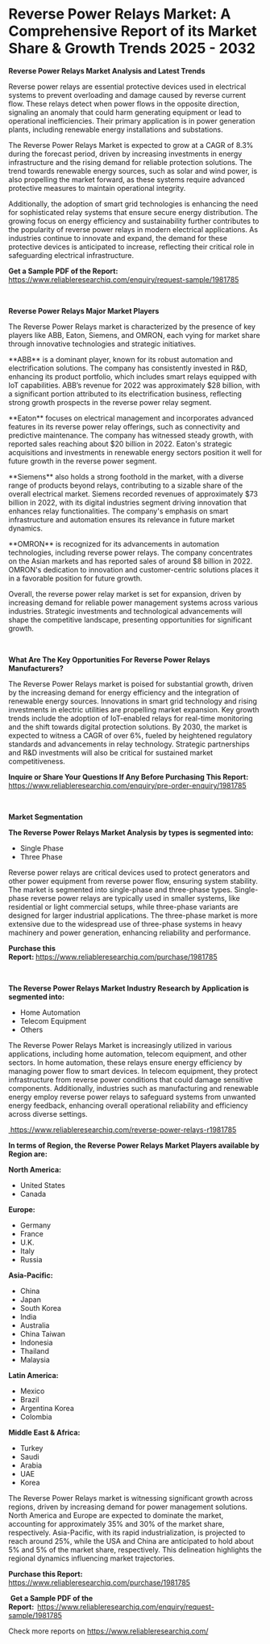 <p><h1>Reverse Power Relays Market: A Comprehensive Report of its Market Share & Growth Trends 2025 - 2032</h1></p><p><strong>Reverse Power Relays Market Analysis and Latest Trends</strong></p>
<p><p>Reverse power relays are essential protective devices used in electrical systems to prevent overloading and damage caused by reverse current flow. These relays detect when power flows in the opposite direction, signaling an anomaly that could harm generating equipment or lead to operational inefficiencies. Their primary application is in power generation plants, including renewable energy installations and substations. </p><p>The Reverse Power Relays Market is expected to grow at a CAGR of 8.3% during the forecast period, driven by increasing investments in energy infrastructure and the rising demand for reliable protection solutions. The trend towards renewable energy sources, such as solar and wind power, is also propelling the market forward, as these systems require advanced protective measures to maintain operational integrity. </p><p>Additionally, the adoption of smart grid technologies is enhancing the need for sophisticated relay systems that ensure secure energy distribution. The growing focus on energy efficiency and sustainability further contributes to the popularity of reverse power relays in modern electrical applications. As industries continue to innovate and expand, the demand for these protective devices is anticipated to increase, reflecting their critical role in safeguarding electrical infrastructure.</p></p>
<p><strong>Get a Sample PDF of the Report:&nbsp;</strong> <a href="https://www.reliableresearchiq.com/enquiry/request-sample/1981785?utm_campaign=2282&utm_medium=2&utm_source=Github&utm_content=ia&utm_term=07042025&utm_id=reverse-power-relays">https://www.reliableresearchiq.com/enquiry/request-sample/1981785</a></p>
<p>&nbsp;</p>
<p><strong>Reverse Power Relays Major Market Players</strong></p>
<p><p>The Reverse Power Relays market is characterized by the presence of key players like ABB, Eaton, Siemens, and OMRON, each vying for market share through innovative technologies and strategic initiatives.</p><p>**ABB** is a dominant player, known for its robust automation and electrification solutions. The company has consistently invested in R&D, enhancing its product portfolio, which includes smart relays equipped with IoT capabilities. ABB’s revenue for 2022 was approximately $28 billion, with a significant portion attributed to its electrification business, reflecting strong growth prospects in the reverse power relay segment.</p><p>**Eaton** focuses on electrical management and incorporates advanced features in its reverse power relay offerings, such as connectivity and predictive maintenance. The company has witnessed steady growth, with reported sales reaching about $20 billion in 2022. Eaton's strategic acquisitions and investments in renewable energy sectors position it well for future growth in the reverse power segment.</p><p>**Siemens** also holds a strong foothold in the market, with a diverse range of products beyond relays, contributing to a sizable share of the overall electrical market. Siemens recorded revenues of approximately $73 billion in 2022, with its digital industries segment driving innovation that enhances relay functionalities. The company's emphasis on smart infrastructure and automation ensures its relevance in future market dynamics.</p><p>**OMRON** is recognized for its advancements in automation technologies, including reverse power relays. The company concentrates on the Asian markets and has reported sales of around $8 billion in 2022. OMRON's dedication to innovation and customer-centric solutions places it in a favorable position for future growth.</p><p>Overall, the reverse power relay market is set for expansion, driven by increasing demand for reliable power management systems across various industries. Strategic investments and technological advancements will shape the competitive landscape, presenting opportunities for significant growth.</p></p>
<p>&nbsp;</p>
<p><strong>What Are The Key Opportunities For Reverse Power Relays Manufacturers?</strong></p>
<p><p>The Reverse Power Relays market is poised for substantial growth, driven by the increasing demand for energy efficiency and the integration of renewable energy sources. Innovations in smart grid technology and rising investments in electric utilities are propelling market expansion. Key growth trends include the adoption of IoT-enabled relays for real-time monitoring and the shift towards digital protection solutions. By 2030, the market is expected to witness a CAGR of over 6%, fueled by heightened regulatory standards and advancements in relay technology. Strategic partnerships and R&D investments will also be critical for sustained market competitiveness.</p></p>
<p><strong>Inquire or Share Your Questions If Any Before Purchasing This Report:</strong> <a href="https://www.reliableresearchiq.com/enquiry/pre-order-enquiry/1981785?utm_campaign=2282&utm_medium=2&utm_source=Github&utm_content=ia&utm_term=07042025&utm_id=reverse-power-relays">https://www.reliableresearchiq.com/enquiry/pre-order-enquiry/1981785</a></p>
<p>&nbsp;</p>
<p><strong>Market Segmentation</strong></p>
<p><strong>The Reverse Power Relays Market Analysis by types is segmented into:</strong></p>
<p><ul><li>Single Phase</li><li>Three Phase</li></ul></p>
<p><p>Reverse power relays are critical devices used to protect generators and other power equipment from reverse power flow, ensuring system stability. The market is segmented into single-phase and three-phase types. Single-phase reverse power relays are typically used in smaller systems, like residential or light commercial setups, while three-phase variants are designed for larger industrial applications. The three-phase market is more extensive due to the widespread use of three-phase systems in heavy machinery and power generation, enhancing reliability and performance.</p></p>
<p><strong>Purchase this Report:&nbsp;</strong><a href="https://www.reliableresearchiq.com/purchase/1981785?utm_campaign=2282&utm_medium=2&utm_source=Github&utm_content=ia&utm_term=07042025&utm_id=reverse-power-relays">https://www.reliableresearchiq.com/purchase/1981785</a></p>
<p>&nbsp;</p>
<p><strong>The Reverse Power Relays Market Industry Research by Application is segmented into:</strong></p>
<p><ul><li>Home Automation</li><li>Telecom Equipment</li><li>Others</li></ul></p>
<p><p>The Reverse Power Relays Market is increasingly utilized in various applications, including home automation, telecom equipment, and other sectors. In home automation, these relays ensure energy efficiency by managing power flow to smart devices. In telecom equipment, they protect infrastructure from reverse power conditions that could damage sensitive components. Additionally, industries such as manufacturing and renewable energy employ reverse power relays to safeguard systems from unwanted energy feedback, enhancing overall operational reliability and efficiency across diverse settings.</p></p>
<p><a href="https://www.reliableresearchiq.com/reverse-power-relays-r1981785?utm_campaign=2282&utm_medium=2&utm_source=Github&utm_content=ia&utm_term=07042025&utm_id=reverse-power-relays">&nbsp;https://www.reliableresearchiq.com/reverse-power-relays-r1981785</a></p>
<p><strong>In terms of Region, the Reverse Power Relays Market Players available by Region are:</strong></p>
<p>
    <p> <strong> North America: </strong>
        <ul>
            <li>United States</li>
            <li>Canada</li>
        </ul>
        </p> 
    <p> <strong> Europe: </strong>
        <ul>
            <li>Germany</li>
            <li>France</li>
            <li>U.K.</li>
            <li>Italy</li>
            <li>Russia</li>
        </ul>
        </p> 
    <p> <strong> Asia-Pacific: </strong>
        <ul>
            <li>China</li>
            <li>Japan</li>
            <li>South Korea</li>
            <li>India</li>
            <li>Australia</li>
            <li>China Taiwan</li>
            <li>Indonesia</li>
            <li>Thailand</li>
            <li>Malaysia</li>
        </ul>
        </p> 
    <p> <strong> Latin America: </strong>
        <ul>
            <li>Mexico</li>
            <li>Brazil</li>
            <li>Argentina Korea</li>
            <li>Colombia</li>
        </ul>
        </p> 
    <p> <strong> Middle East & Africa: </strong>
        <ul>
            <li>Turkey</li>
            <li>Saudi</li>
            <li>Arabia</li>
            <li>UAE</li>
            <li>Korea</li>
        </ul>
    </p>
    </p>
<p><p>The Reverse Power Relays market is witnessing significant growth across regions, driven by increasing demand for power management solutions. North America and Europe are expected to dominate the market, accounting for approximately 35% and 30% of the market share, respectively. Asia-Pacific, with its rapid industrialization, is projected to reach around 25%, while the USA and China are anticipated to hold about 5% and 5% of the market share, respectively. This delineation highlights the regional dynamics influencing market trajectories.</p></p>
<p><strong>Purchase this Report: </strong><a href="https://www.reliableresearchiq.com/purchase/1981785?utm_campaign=2282&utm_medium=2&utm_source=Github&utm_content=ia&utm_term=07042025&utm_id=reverse-power-relays">https://www.reliableresearchiq.com/purchase/1981785</a></p>
<p>&nbsp;<strong>Get a Sample PDF of the Report:&nbsp;&nbsp;</strong><a href="https://www.reliableresearchiq.com/enquiry/request-sample/1981785?utm_campaign=2282&utm_medium=2&utm_source=Github&utm_content=ia&utm_term=07042025&utm_id=reverse-power-relays">https://www.reliableresearchiq.com/enquiry/request-sample/1981785</a></p>
<p><strong></strong></p>
<p>Check more reports on <a href="https://www.reliableresearchiq.com/?utm_campaign=2282&utm_medium=2&utm_source=Github&utm_content=ia&utm_term=07042025&utm_id=reverse-power-relays">https://www.reliableresearchiq.com/</a></p>